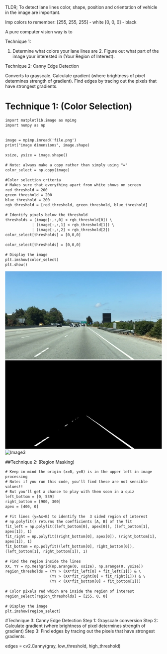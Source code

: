 TLDR;
To detect lane lines color, shape, position and orientation of vehicle in the image are important.

Imp colors to remember:
[255, 255, 255] - white
[0, 0, 0] - black

A pure computer vision way is to

Technique 1:
1. Determine what colors your lane lines are 2. Figure out what part of the image your interested in (Your Region of Interest).

Technique 2: Canny Edge Detection

Converts to grayscale. Calculate gradient (where brightness of pixel determines strength of gradient). Find edges by tracing out the pixels that have strongest gradients.

# Technique 1: (Color Selection)
```import matplotlib.pyplot as plt
import matplotlib.image as mpimg
import numpy as np


image = mpimp.imread('file.png')
print("image dimensions", image.shape)

xsize, ysize = image.shape()

# Note: always make a copy rather than simply using "="
color_select = np.copy(image)

#Color selection criteria
# Makes sure that everything apart from white shows on screen
red_threshold = 200
green_threshold = 200
blue_threshold = 200
rgb_threshold = [red_threshold, green_threshold, blue_threshold]

# Identify pixels below the threshold
thresholds = (image[:,:,0] < rgb_threshold[0]) \
            | (image[:,:,1] < rgb_threshold[1]) \
            | (image[:,:,2] < rgb_threshold[2])
color_select[thresholds] = [0,0,0]

color_select[thresholds] = [0,0,0]

# Display the image                 
plt.imshow(color_select)
plt.show()
```

![Image1](./images/lane1.jpg)
![Image2](./images/lane2.jpg)
![Image3](./images/lane3.jpg)


##Technique 2: (Region Masking)

```# Define a triangle region of interest
# Keep in mind the origin (x=0, y=0) is in the upper left in image processing
# Note: if you run this code, you'll find these are not sensible values!!
# But you'll get a chance to play with them soon in a quiz
left_bottom = [0, 539]
right_bottom = [900, 300]
apex = [400, 0]

# Fit lines (y=Ax+B) to identify the  3 sided region of interest
# np.polyfit() returns the coefficients [A, B] of the fit
fit_left = np.polyfit((left_bottom[0], apex[0]), (left_bottom[1], apex[1]), 1)
fit_right = np.polyfit((right_bottom[0], apex[0]), (right_bottom[1], apex[1]), 1)
fit_bottom = np.polyfit((left_bottom[0], right_bottom[0]), (left_bottom[1], right_bottom[1]), 1)

# Find the region inside the lines
XX, YY = np.meshgrid(np.arange(0, xsize), np.arange(0, ysize))
region_thresholds = (YY > (XX*fit_left[0] + fit_left[1])) & \
                    (YY > (XX*fit_right[0] + fit_right[1])) & \
                    (YY < (XX*fit_bottom[0] + fit_bottom[1]))

# Color pixels red which are inside the region of interest
region_select[region_thresholds] = [255, 0, 0]

# Display the image
plt.imshow(region_select)
```

#Technique 3: Canny Edge Detection
Step 1: Grayscale conversion
Step 2: Calculate gradient (where brightness of pixel determines strength of gradient)
Step 3: Find edges by tracing out the pixels that have strongest gradients.

edges = cv2.Canny(gray, low_threshold, high_threshold)
